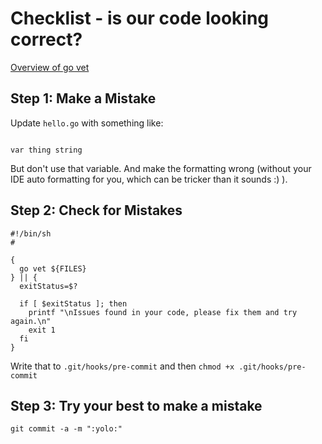 # Checklist - is our code looking correct?

[Overview of go vet](https://golang.org/cmd/vet/)

## Step 1: Make a Mistake

Update `hello.go` with something like:

```golang

var thing string
```

But don't use that variable. And make the formatting wrong (without your IDE auto formatting for you,
which can be tricker than it sounds :) ).

## Step 2: Check for Mistakes

```
#!/bin/sh
#

{
  go vet ${FILES}
} || {
  exitStatus=$?

  if [ $exitStatus ]; then
    printf "\nIssues found in your code, please fix them and try again.\n"
    exit 1
  fi
}
```

Write that to `.git/hooks/pre-commit` and then `chmod +x .git/hooks/pre-commit`

## Step 3: Try your best to make a mistake

```
git commit -a -m ":yolo:"
```

